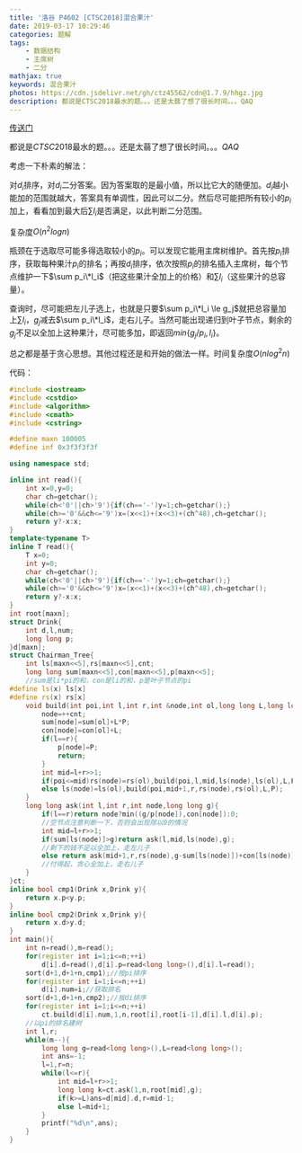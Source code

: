 ```yaml
---
title: '洛谷 P4602 [CTSC2018]混合果汁'
date: 2019-03-17 10:29:46
categories: 题解
tags:
	- 数据结构
	- 主席树
	- 二分
mathjax: true
keywords: 混合果汁
photos: https://cdn.jsdelivr.net/gh/ctz45562/cdn@1.7.9/hhgz.jpg
description: 都说是CTSC2018最水的题。。。还是太蒻了想了很长时间。。。QAQ
---
```


[传送门](https://www.luogu.org/problemnew/show/P4602)

都说是$CTSC2018$最水的题。。。还是太蒻了想了很长时间。。。$QAQ$

<!--more-->

考虑一下朴素的解法：

对$d_i$排序，对$d_i$二分答案。因为答案取的是最小值，所以比它大的随便加。$d_i$越小能加的范围就越大，答案具有单调性，因此可以二分。然后尽可能把所有较小的$p_i$加上，看看加到最大后$\sum l_i$是否满足，以此判断二分范围。

复杂度$O(n^2logn)$

瓶颈在于选取尽可能多得选取较小的$p_i$。可以发现它能用主席树维护。首先按$p_i$排序，获取每种果汁$p_i$的排名；再按$d_i$排序，依次按照$p_i$的排名插入主席树，每个节点维护一下$\sum p_i\*l_i$（把这些果汁全加上的价格）和$\sum l_i$（这些果汁的总容量）。

查询时，尽可能把左儿子选上，也就是只要$\sum p_i\*l_i \le g_j$就把总容量加上$\sum l_i$，$g_j$减去$\sum p_i\*l_i$，走右儿子。当然可能出现递归到叶子节点，剩余的$g_j$不足以全加上这种果汁，尽可能多加，即返回$min\{g_j/p_i,l_i\}$。

总之都是基于贪心思想。其他过程还是和开始的做法一样。时间复杂度$O(nlog^2n)$

代码：

```cpp
#include <iostream>
#include <cstdio>
#include <algorithm>
#include <cmath>
#include <cstring>

#define maxn 100005
#define inf 0x3f3f3f3f

using namespace std;

inline int read(){
	int x=0,y=0;
	char ch=getchar();
	while(ch<'0'||ch>'9'){if(ch=='-')y=1;ch=getchar();}
	while(ch>='0'&&ch<='9')x=(x<<1)+(x<<3)+(ch^48),ch=getchar();
	return y?-x:x;
}
template<typename T>
inline T read(){
	T x=0;
	int y=0;
	char ch=getchar();
	while(ch<'0'||ch>'9'){if(ch=='-')y=1;ch=getchar();}
	while(ch>='0'&&ch<='9')x=(x<<1)+(x<<3)+(ch^48),ch=getchar();
	return y?-x:x;
}
int root[maxn];
struct Drink{
	int d,l,num;
	long long p;
}d[maxn];
struct Chairman_Tree{
	int ls[maxn<<5],rs[maxn<<5],cnt;
	long long sum[maxn<<5],con[maxn<<5],p[maxn<<5];
    //sum是li*pi的和，con是li的和，p是叶子节点的pi
#define ls(x) ls[x]
#define rs(x) rs[x]
	void build(int poi,int l,int r,int &node,int ol,long long L,long long P){
		node=++cnt;
		sum[node]=sum[ol]+L*P;
		con[node]=con[ol]+L;
		if(l==r){
			p[node]=P;
			return;
		}
		int mid=l+r>>1;
		if(poi<=mid)rs(node)=rs(ol),build(poi,l,mid,ls(node),ls(ol),L,P);
		else ls(node)=ls(ol),build(poi,mid+1,r,rs(node),rs(ol),L,P);
	}
	long long ask(int l,int r,int node,long long g){
		if(l==r)return node?min((g/p[node]),con[node]):0;
        //空节点注意判断一下，否则会出现除以0的情况
		int mid=l+r>>1;	
		if(sum[ls(node)]>g)return ask(l,mid,ls(node),g);
        //剩下的钱不足以全加上，走左儿子
		else return ask(mid+1,r,rs(node),g-sum[ls(node)])+con[ls(node)];
        //付得起，贪心全加上，走右儿子
	}
}ct;
inline bool cmp1(Drink x,Drink y){
	return x.p<y.p;
}
inline bool cmp2(Drink x,Drink y){
	return x.d>y.d;
}
int main(){
	int n=read(),m=read();
	for(register int i=1;i<=n;++i)
		d[i].d=read(),d[i].p=read<long long>(),d[i].l=read();
	sort(d+1,d+1+n,cmp1);//按pi排序
	for(register int i=1;i<=n;++i)
		d[i].num=i;//获取排名
	sort(d+1,d+1+n,cmp2);//按di排序
	for(register int i=1;i<=n;++i)
		ct.build(d[i].num,1,n,root[i],root[i-1],d[i].l,d[i].p);
    //以pi的排名建树
	int l,r;
	while(m--){
		long long g=read<long long>(),L=read<long long>();
		int ans=-1;
		l=1,r=n;
		while(l<=r){
			int mid=l+r>>1;
			long long k=ct.ask(1,n,root[mid],g);
			if(k>=L)ans=d[mid].d,r=mid-1;
			else l=mid+1;
		}
		printf("%d\n",ans);
	}
}

```

